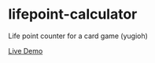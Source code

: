 # lifepoint-calculator
Life point counter for a card game (yugioh)

[Live Demo](https://keyfeula.github.io/lifepoint-calculator/)
